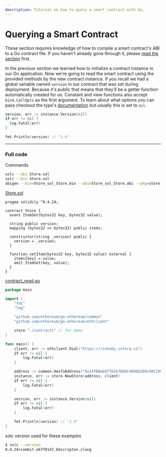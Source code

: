 ```yaml
---
description: Tutorial on how to query a smart contract with Go.
---
```


# Querying a Smart Contract

These section requires knowledge of how to compile a smart contract's ABI to a Go contract file. If you haven't already gone through it, please [read the section](../smart-contract-compile) first.

In the previous section we learned how to initialize a contract instance in our Go application. Now we're going to read the smart contract using the provided methods by the new contract instance. If you recall we had a global variable named `version` in our contract that was set during deployment. Because it's public that means that they'll be a getter function automatically created for us. Constant and view functions also accept `bind.CallOpts` as the first argument. To learn about what options you can pass checkout the type's [documentation](https://godoc.org/github.com/ethereum/go-ethereum/accounts/abi/bind#CallOpts) but usually this is set to `nil`.

```go
version, err := instance.Version(nil)
if err != nil {
  log.Fatal(err)
}

fmt.Println(version) // "1.0"
```

---

### Full code

Commands

```bash
solc --abi Store.sol
solc --bin Store.sol
abigen --bin=Store_sol_Store.bin --abi=Store_sol_Store.abi --pkg=store --out=Store.go
```

[Store.sol](https://github.com/mhxw/eth-dev-with-go/blob/main/code/contracts/Store.sol)

```solidity
pragma solidity ^0.4.24;

contract Store {
  event ItemSet(bytes32 key, bytes32 value);

  string public version;
  mapping (bytes32 => bytes32) public items;

  constructor(string _version) public {
    version = _version;
  }

  function setItem(bytes32 key, bytes32 value) external {
    items[key] = value;
    emit ItemSet(key, value);
  }
}
```

[contract_read.go](https://github.com/mhxw/eth-dev-with-go/blob/main/code/contract_read.go)

```go
package main

import (
	"fmt"
	"log"

	"github.com/ethereum/go-ethereum/common"
	"github.com/ethereum/go-ethereum/ethclient"

	store "./contracts" // for demo
)

func main() {
	client, err := ethclient.Dial("https://rinkeby.infura.io")
	if err != nil {
		log.Fatal(err)
	}

	address := common.HexToAddress("0x147B8eb97fD247D06C4006D269c90C1908Fb5D54")
	instance, err := store.NewStore(address, client)
	if err != nil {
		log.Fatal(err)
	}

	version, err := instance.Version(nil)
	if err != nil {
		log.Fatal(err)
	}

	fmt.Println(version) // "1.0"
}
```

solc version used for these examples

```bash
$ solc --version
0.4.24+commit.e67f0147.Emscripten.clang
```
